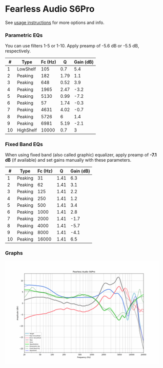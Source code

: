 # Fearless Audio S6Pro
See [usage instructions](https://github.com/jaakkopasanen/AutoEq#usage) for more options and info.

### Parametric EQs
You can use filters 1-5 or 1-10. Apply preamp of -5.6 dB or -5.5 dB, respectively.

|   # | Type      |   Fc (Hz) |    Q |   Gain (dB) |
|-----|-----------|-----------|------|-------------|
|   1 | LowShelf  |       105 | 0.7  |         5.4 |
|   2 | Peaking   |       182 | 1.79 |         1.1 |
|   3 | Peaking   |       648 | 0.52 |         3.9 |
|   4 | Peaking   |      1965 | 2.47 |        -3.2 |
|   5 | Peaking   |      5130 | 0.99 |        -7.2 |
|   6 | Peaking   |        57 | 1.74 |        -0.3 |
|   7 | Peaking   |      4631 | 4.02 |        -0.7 |
|   8 | Peaking   |      5726 | 6    |         1.4 |
|   9 | Peaking   |      6981 | 5.19 |        -2.1 |
|  10 | HighShelf |     10000 | 0.7  |         3   |

### Fixed Band EQs
When using fixed band (also called graphic) equalizer, apply preamp of **-7.1 dB** (if available) and set gains manually with these parameters.

|   # | Type    |   Fc (Hz) |    Q |   Gain (dB) |
|-----|---------|-----------|------|-------------|
|   1 | Peaking |        31 | 1.41 |         6.3 |
|   2 | Peaking |        62 | 1.41 |         3.1 |
|   3 | Peaking |       125 | 1.41 |         2.2 |
|   4 | Peaking |       250 | 1.41 |         1.2 |
|   5 | Peaking |       500 | 1.41 |         3.4 |
|   6 | Peaking |      1000 | 1.41 |         2.8 |
|   7 | Peaking |      2000 | 1.41 |        -1.7 |
|   8 | Peaking |      4000 | 1.41 |        -5.7 |
|   9 | Peaking |      8000 | 1.41 |        -4.1 |
|  10 | Peaking |     16000 | 1.41 |         6.5 |

### Graphs
![](./Fearless%20Audio%20S6Pro.png)
